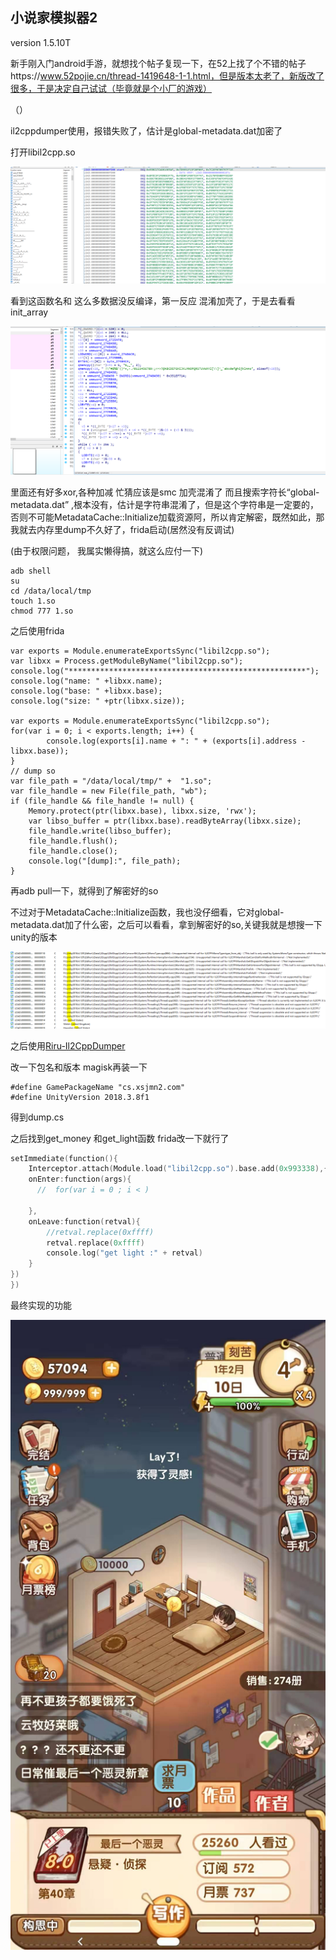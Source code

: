 ## 小说家模拟器2

version 1.5.10T

新手刚入门android手游，就想找个帖子复现一下，在52上找了个不错的帖子https://www.52pojie.cn/thread-1419648-1-1.html，但是版本太老了，新版改了很多，于是决定自己试试（毕竟就是个小厂的游戏）

（）

il2cppdumper使用，报错失败了，估计是global-metadata.dat加密了

打开libil2cpp.so

![ida_no_recover](ida_no_recover.PNG)

看到这函数名和 这么多数据没反编译，第一反应 混淆加壳了，于是去看看init_array

![init_array](init_array.PNG)

里面还有好多xor,各种加减 忙猜应该是smc 加壳混淆了 而且搜索字符长“global-metadata.dat” ,根本没有，估计是字符串混淆了，但是这个字符串是一定要的，否则不可能MetadataCache::Initialize加载资源阿，所以肯定解密，既然如此，那我就去内存里dump不久好了，frida启动(居然没有反调试)

(由于权限问题， 我属实懒得搞，就这么应付一下)

```
adb shell
su
cd /data/local/tmp
touch 1.so
chmod 777 1.so
```

之后使用frida

```
var exports = Module.enumerateExportsSync("libil2cpp.so");
var libxx = Process.getModuleByName("libil2cpp.so");
console.log("*****************************************************");
console.log("name: " +libxx.name);
console.log("base: " +libxx.base);
console.log("size: " +ptr(libxx.size));

var exports = Module.enumerateExportsSync("libil2cpp.so");
for(var i = 0; i < exports.length; i++) {
        console.log(exports[i].name + ": " + (exports[i].address - libxx.base));
}
// dump so
var file_path = "/data/local/tmp/" +  "1.so";
var file_handle = new File(file_path, "wb");
if (file_handle && file_handle != null) {
    Memory.protect(ptr(libxx.base), libxx.size, 'rwx');
    var libso_buffer = ptr(libxx.base).readByteArray(libxx.size);
    file_handle.write(libso_buffer);
    file_handle.flush();
    file_handle.close();
    console.log("[dump]:", file_path);
}

```

再adb pull一下，就得到了解密好的so

不过对于MetadataCache::Initialize函数，我也没仔细看，它对global-metadata.dat加了什么密，之后可以看看，拿到解密好的so,关键我就是想搜一下unity的版本

![image-20211214214740567](image-20211214214740567.png)

之后使用[Riru-Il2CppDumper](https://github.com/Perfare/Riru-Il2CppDumper)

改一下包名和版本 magisk再装一下

```
#define GamePackageName "cs.xsjmn2.com"
#define UnityVersion 2018.3.8f1
```

得到dump.cs

之后找到get_money 和get_light函数 frida改一下就行了

```c
setImmediate(function(){
    Interceptor.attach(Module.load("libil2cpp.so").base.add(0x993338),{
    onEnter:function(args){
      //  for(var i = 0 ; i < )
     
    },
    onLeave:function(retval){
        //retval.replace(0xffff)
        retval.replace(0xffff)
        console.log("get light :" + retval)
    }
})
})
```

最终实现的功能

![IMG_3401(20211214-215347)](IMG_3401(20211214-215347).JPG)